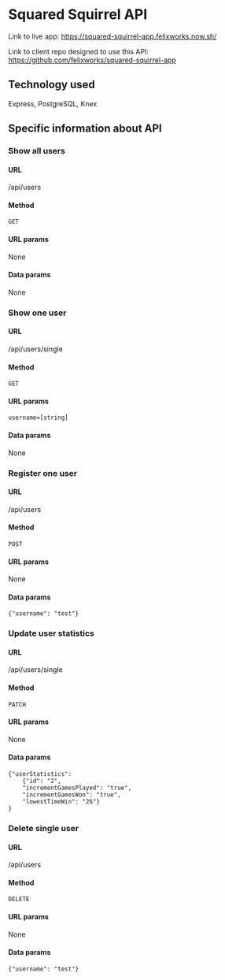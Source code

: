 # Squared Squirrel API

Link to live app: https://squared-squirrel-app.felixworks.now.sh/

Link to client repo designed to use this API: https://github.com/felixworks/squared-squirrel-app

## Technology used

Express, PostgreSQL, Knex

## Specific information about API

### Show all users

#### URL

/api/users

#### Method

    GET

#### URL params

None

#### Data params

None

### Show one user

#### URL

/api/users/single

#### Method

    GET

#### URL params

    username=[string]

#### Data params

None

### Register one user

#### URL

/api/users

#### Method

    POST

#### URL params

None

#### Data params

    {"username": "test"}

### Update user statistics

#### URL

/api/users/single

#### Method

    PATCH

#### URL params

None

#### Data params

    {"userStatistics":
        {"id": "2",
        "incrementGamesPlayed": "true",
        "incrementGamesWon": "true",
        "lowestTimeWin": "26"}
    }

### Delete single user

#### URL

/api/users

#### Method

    DELETE

#### URL params

None

#### Data params

    {"username": "test"}
